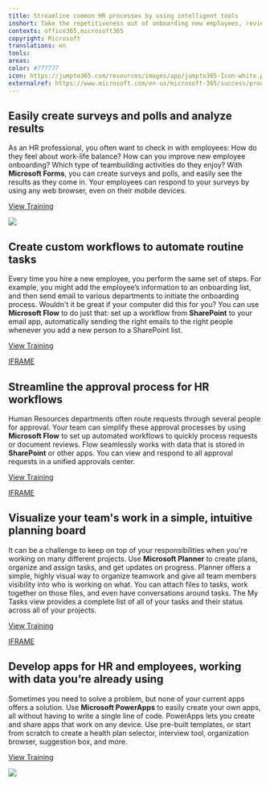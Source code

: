 ```yaml
---
title: Streamline common HR processes by using intelligent tools
inshort: Take the repetitiveness out of onboarding new employees, reviewing employee policies, and other HR tasks by creating automated workflows and using intelligent tools.
contexts: office365,microsoft365
copyright: Microsoft
translations: en
tools: 
areas: 
color: #777777
icon: https://jumpto365.com/resources/images/app/jumpto365-Icon-white.png
externalref: https://www.microsoft.com/en-us/microsoft-365/success/productivitylibrary/streamline-common-hr-processes-by-using-intelligent-tools
---
```


## Easily create surveys and polls and analyze results

As an HR professional, you often want to check in with employees: How do they feel about work-life balance? How can you improve new employee onboarding? Which type of teambuilding activities do they enjoy? With **Microsoft Forms**, you can create surveys and polls, and easily see the results as they come in. Your employees can respond to your surveys by using any web browser, even on their mobile devices.

[View Training](https://support.office.com/Forms)

![](http://img-prod-cms-rt-microsoft-com.akamaized.net/cms/api/am/imageFileData/RE1MP9D?ver=bfd5)

## Create custom workflows to automate routine tasks

Every time you hire a new employee, you perform the same set of steps. For example, you might add the employee’s information to an onboarding list, and then send email to various departments to initiate the onboarding process. Wouldn't it be great if your computer did this for you? You can use **Microsoft Flow** to do just that: set up a workflow from **SharePoint** to your email app, automatically sending the right emails to the right people whenever you add a new person to a SharePoint list.

[View Training](https://flow.microsoft.com/collections/humanresources/)

[IFRAME](https://www.microsoft.com/en-us/videoplayer/embed/RE1UeUC)

## Streamline the approval process for HR workflows

Human Resources departments often route requests through several people for approval. Your team can simplify these approval processes by using **Microsoft Flow** to set up automated workflows to quickly process requests or document reviews. Flow seamlessly works with data that is stored in **SharePoint** or other apps. You can view and respond to all approval requests in a unified approvals center.

[View Training](https://flow.microsoft.com/blog/introducing-modern-approvals/)

[IFRAME](https://www.microsoft.com/en-us/videoplayer/embed/RE1US2C)

## Visualize your team's work in a simple, intuitive planning board

It can be a challenge to keep on top of your responsibilities when you're working on many different projects. Use **Microsoft Planner** to create plans, organize and assign tasks, and get updates on progress. Planner offers a simple, highly visual way to organize teamwork and give all team members visibility into who is working on what. You can attach files to tasks, work together on those files, and even have conversations around tasks. The My Tasks view provides a complete list of all of your tasks and their status across all of your projects.

[View Training](https://support.office.com/article/Microsoft-Planner-help-4a9a13c6-3adf-4a60-a6fc-15c0b15e16fc)

[IFRAME](https://www.microsoft.com/en-us/videoplayer/embed/RE1UKaw)

## Develop apps for HR and employees, working with data you’re already using

Sometimes you need to solve a problem, but none of your current apps offers a solution. Use **Microsoft PowerApps** to easily create your own apps, all without having to write a single line of code. PowerApps lets you create and share apps that work on any device. Use pre-built templates, or start from scratch to create a health plan selector, interview tool, organization browser, suggestion box, and more.

[View Training](https://powerapps.microsoft.com/tutorials/getting-started/)

![](http://img-prod-cms-rt-microsoft-com.akamaized.net/cms/api/am/imageFileData/RE1N0ff?ver=ebab)

